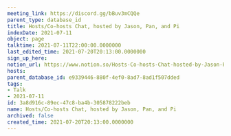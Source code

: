 ```yaml
---
meeting_link: https://discord.gg/bBuv3mCQQe
parent_type: database_id
title: Hosts/Co-hosts Chat, hosted by Jason, Pan, and Pi
indexDate: 2021-07-11
object: page
talktime: 2021-07-11T22:00:00.0000000
last_edited_time: 2021-07-20T20:13:00.0000000
sign_up_here: 
notion_url: https://www.notion.so/Hosts-Co-hosts-Chat-hosted-by-Jason-Pan-and-Pi-3a8d916c89ec47c8ba4b305878222beb
hosts: 
parent_database_id: e9339446-880f-4ef0-8ad7-8ad1f507dded
tags:
- Talk
- 2021-07-11
id: 3a8d916c-89ec-47c8-ba4b-305878222beb
name: Hosts/Co-hosts Chat, hosted by Jason, Pan, and Pi
archived: false
created_time: 2021-07-20T20:13:00.0000000
---
```





